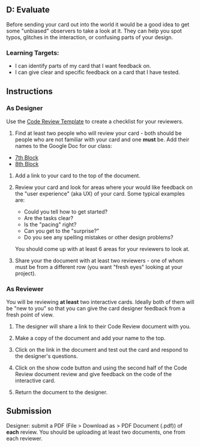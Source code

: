 [//]: # (<p><iframe src="https://douglasurner.github.io/GDP1/units/2/interactive-card/d-evaluate" width="100%" height="666px"></iframe></p>)

## D: Evaluate

Before sending your card out into the world it would be a good idea to get some "unbiased" observers to take a look at it. They can help you spot typos, glitches in the interaction, or confusing parts of your design.

### Learning Targets:

* I can identify parts of my card that I want feedback on.
* I can give clear and specific feedback on a card that I have tested.

## Instructions

### As Designer

Use the [Code Review Template](https://docs.google.com/document/d/1NDfkEjUnvuOulfhg7pOFeiSfc_4hECur1N7IB86OwH8/edit?usp=sharing) to create a checklist for your reviewers.

1. Find at least two people who will review your card - both should be people who are not familiar with your card and one **must** be. Add their names to the Google Doc for our class:

* [7th Block](https://docs.google.com/document/d/1nEgvJF0CLUraTNgXfxBqNQjua5U7rYi6Ef37XvKWJFY/edit?usp=sharing)
* [8th Block](https://docs.google.com/document/d/1Vz4EKLSO6Xru8OFg-5a5UjUCHl8NigSYBYkUatuJ7yY/edit?usp=sharing)

1. Add a link to your card to the top of the document.

1. Review your card and look for areas where your would like feedback on the "user experience" (aka UX) of your card. Some typical examples are:
   - Could you tell how to get started?
   - Are the tasks clear?
   - Is the "pacing" right?
   - Can you get to the "surprise?"
   - Do you see any spelling mistakes or other design problems?
   
   You should come up with at least 6 areas for your reviewers to look at.
   
1. Share your the document with at least two reviewers - one of whom must be from a different row (you want "fresh eyes" looking at your project).
   
### As Reviewer

You will be reviewing **at least** two interactive cards. Ideally both of them will be "new to you" so that you can give the card designer feedback from a fresh point of view.

1. The designer will share a link to their Code Review document with you.

1. Make a copy of the document and add your name to the top.

1. Click on the link in the document and test out the card and respond to the designer's questions.

1. Click on the show code button and using the second half of the Code Review document review and give feedback on the code of the interactive card.

1. Return the document to the designer. 

## Submission

Designer: submit a PDF (File > Download as > PDF Document (.pdf)) of **each** review. You should be uploading at least two documents, one from each reviewer.
